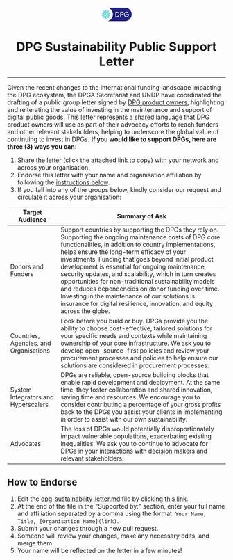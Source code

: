 <div align="center">

<a href="https://digitalpublicgoods.net/registry" target="_blank" rel="no opener noreferrer"><img src="https://github.com/DPGAlliance/dpg-resources/blob/main/docs/assets/dpg-badge.png?raw=true" width="70" alt="Digital Public Goods Badge"></a>

# DPG Sustainability Public Support Letter

</div>

---

Given the recent changes to the international funding landscape impacting the DPG ecosystem, the DPGA Secretariat and UNDP have coordinated the drafting of a public group letter signed by [DPG product owners](https://www.digitalpublicgoods.net/registry), highlighting and reiterating the value of investing in the maintenance and support of digital public goods. This letter represents a shared language that DPG product owners will use as part of their advocacy efforts to reach funders and other relevant stakeholders, helping to underscore the global value of continuing to invest in DPGs. **If you would like to support DPGs, here are three (3) ways you can**:

1. Share [the letter](https://dpgalliance.github.io/dpg-public-letters/dpg-sustainability-letter) (click the attached link to copy) with your network and across your organisation.
2. Endorse this letter with your name and organisation affiliation by following the [instructions below](#how-to-endorse).
3. If you fall into any of the groups below, kindly consider our request and circulate it across your organisation:

| Target Audience | Summary of Ask |
| - | - |
| Donors and Funders | Support countries by supporting the DPGs they rely on. Supporting the ongoing maintenance costs of DPG core functionalities, in addition to country implementations, helps ensure the long-term efficacy of your investments. Funding that goes beyond initial product development is essential for ongoing maintenance, security updates, and scalability, which in turn creates opportunities for non-traditional sustainability models and reduces dependencies on donor funding over time. Investing in the maintenance of our solutions is insurance for digital resilience, innovation, and equity across the globe. |
| Countries, Agencies, and Organisations | Look before you build or buy. DPGs provide you the ability to choose cost-effective, tailored solutions for your specific needs and contexts while maintaining ownership of your core infrastructure. We ask you to develop open-source-first policies and review your procurement processes and policies to help ensure our solutions are considered in procurement processes. |
| System Integrators and Hyperscalers | DPGs are reliable, open-source building blocks that enable rapid development and deployment. At the same time, they foster collaboration and shared innovation, saving time and resources. We encourage you to consider contributing a percentage of your gross profits back to the DPGs you assist your clients in implementing in order to assist with our own sustainability. |
| Advocates | The loss of DPGs would potentially disproportionately impact vulnerable populations, exacerbating existing inequalities. We ask you to continue to advocate for DPGs in your interactions with decision makers and relevant stakeholders. |


## How to Endorse

1. Edit the [dpg-sustainability-letter.md](dpg-sustainability-letter.md) file by clicking [this link](https://github.com/DPGAlliance/dpg-public-letters/edit/main/dpg-sustainability-letter.md).
2. At the end of the file in the "Supported by:" section, enter your full name and affiliation separated by a comma using the format: `Your Name, Title, [Organisation Name](link)`.
3. Submit your changes through a new pull request.
4. Someone will review your changes, make any necessary edits, and merge them.
5. Your name will be reflected on the letter in a few minutes!
